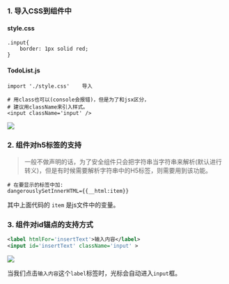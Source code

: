 ###   1. 导入CSS到组件中
####    style.css
```
.input{
    border: 1px solid red;
}
```

####    TodoList.js
```
import './style.css'    导入

# 用class也可以(console会报错)，但是为了和jsx区分，
# 建议用className来引入样式。
<input className='input' />  
```

![](https://upload-images.jianshu.io/upload_images/5786888-8194ff827009e8b8.png?imageMogr2/auto-orient/strip%7CimageView2/2/w/1240)

###   2. 组件对h5标签的支持
>一般不做声明的话，为了安全组件只会把字符串当字符串来解析(默认进行转义)，但是有时候需要解析字符串中的H5标签，则需要用到该功能。

```
# 在要显示的标签中加:
dangerouslySetInnerHTML={{__html:item}}
```
其中上面代码的 `item` 是js文件中的变量。


###   3. 组件对id锚点的支持方式

```xml
<label htmlFor='insertText'>输入内容</label>
<input id='insertText' className='input' >
```
![](https://upload-images.jianshu.io/upload_images/5786888-db4884f388bbf2d0.png?imageMogr2/auto-orient/strip%7CimageView2/2/w/1240)

当我们点击`输入内容`这个`label`标签时，光标会自动进入`input`框。
